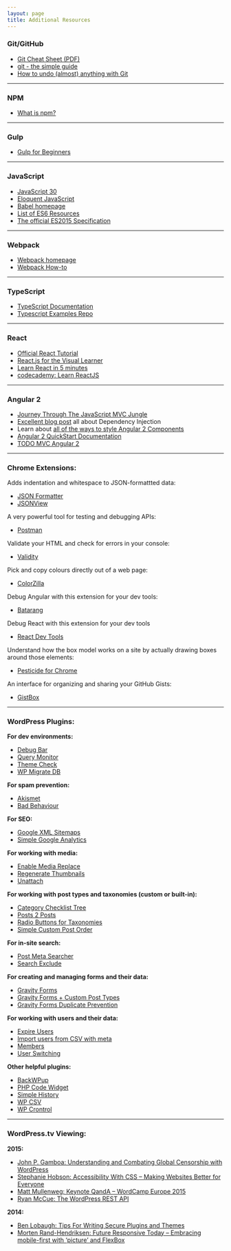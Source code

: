 ```yaml
---
layout: page
title: Additional Resources
---
```


### Git/GitHub

- [Git Cheat Sheet (PDF)](https://education.github.com/git-cheat-sheet-education.pdf)
- [git - the simple guide](http://rogerdudler.github.io/git-guide/)
- [How to undo (almost) anything with Git](https://github.com/blog/2019-how-to-undo-almost-anything-with-git)

---

### NPM

- [What is npm?](https://docs.npmjs.com/getting-started/what-is-npm)

---

### Gulp

- [Gulp for Beginners](https://css-tricks.com/gulp-for-beginners/)

---

### JavaScript

- [JavaScript 30](https://javascript30.com/)
- [Eloquent JavaScript](https://eloquentjavascript.net/)
- [Babel homepage](https://babeljs.io/docs/learn-es2015/)
- [List of ES6 Resources](https://github.com/ericdouglas/ES6-Learning)
- [The official ES2015 Specification](http://www.ecma-international.org/ecma-262/6.0/)

---

### Webpack

- [Webpack homepage](https://webpack.github.io/)
- [Webpack How-to](https://github.com/petehunt/webpack-howto)

---

### TypeScript

- [TypeScript Documentation](https://www.typescriptlang.org/)
- [Typescript Examples Repo](https://github.com/Microsoft/TypeScriptSamples)

---

### React

- [Official React Tutorial](https://reactjs.org/tutorial/tutorial.html)
- [React.js for the Visual Learner](https://leanpub.com/reactjsforthevisuallearner/read)
- [Learn React in 5 minutes](https://www.freecodecamp.org/news/learn-react-js-in-5-minutes-526472d292f4/)
- [codecademy: Learn ReactJS](https://www.codecademy.com/learn/react-101)

---

### Angular 2

- [Journey Through The JavaScript MVC Jungle](http://www.smashingmagazine.com/2012/07/journey-through-the-javascript-mvc-jungle/)
- [Excellent blog post](http://blog.thoughtram.io/angular/2015/05/18/dependency-injection-in-angular-2.html) all about Dependency Injection
- Learn about [all of the ways to style Angular 2 Components](https://scotch.io/tutorials/all-the-ways-to-add-css-to-angular-2-components)
- [Angular 2 QuickStart Documentation](https://angular.io/docs/ts/latest/tutorial/)
- [TODO MVC Angular 2](http://todomvc.com/examples/typescript-angular/#/)

---

### Chrome Extensions:

Adds indentation and whitespace to JSON-formattted data:

- [JSON Formatter](https://chrome.google.com/webstore/detail/json-formatter/bcjindcccaagfpapjjmafapmmgkkhgoa)
- [JSONView](https://chrome.google.com/webstore/detail/jsonview/chklaanhfefbnpoihckbnefhakgolnmc)

A very powerful tool for testing and debugging APIs:

- [Postman](https://chrome.google.com/webstore/detail/postman/fhbjgbiflinjbdggehcddcbncdddomop)

Validate your HTML and check for errors in your console:

- [Validity](https://chrome.google.com/webstore/detail/validity/bbicmjjbohdfglopkidebfccilipgeif)

Pick and copy colours directly out of a web page:

- [ColorZilla](https://chrome.google.com/webstore/detail/colorzilla/bhlhnicpbhignbdhedgjhgdocnmhomnp)

Debug Angular with this extension for your dev tools:

- [Batarang](https://chrome.google.com/webstore/detail/angularjs-batarang/ighdmehidhipcmcojjgiloacoafjmpfk)

Debug React with this extension for your dev tools

- [React Dev Tools](https://chrome.google.com/webstore/detail/react-developer-tools/fmkadmapgofadopljbjfkapdkoienihi?hl=en)

Understand how the box model works on a site by actually drawing boxes around those elements:

- [Pesticide for Chrome](https://chrome.google.com/webstore/detail/pesticide-for-chrome/bblbgcheenepgnnajgfpiicnbbdmmooh)

An interface for organizing and sharing your GitHub Gists:

- [GistBox](https://chrome.google.com/webstore/detail/gistbox/caoihfibgoiiakncomhccbflmlgjaohf)

---

### WordPress Plugins:

**For dev environments:**

- [Debug Bar](https://wordpress.org/plugins/debug-bar/)
- [Query Monitor](https://wordpress.org/plugins/query-monitor/)
- [Theme Check](https://wordpress.org/plugins/theme-check/)
- [WP Migrate DB](https://wordpress.org/plugins/wp-migrate-db/)

**For spam prevention:**

- [Akismet](https://wordpress.org/plugins/akismet/)
- [Bad Behaviour](https://wordpress.org/plugins/bad-behavior/)

**For SEO:**

- [Google XML Sitemaps](https://wordpress.org/plugins/google-sitemap-generator/)
- [Simple Google Analytics](https://wordpress.org/plugins/simple-google-analytics/)

**For working with media:**

- [Enable Media Replace](https://wordpress.org/plugins/enable-media-replace/)
- [Regenerate Thumbnails](https://wordpress.org/plugins/regenerate-thumbnails/)
- [Unattach](https://wordpress.org/plugins/unattach/)

**For working with post types and taxonomies (custom or built-in):**

- [Category Checklist Tree](https://wordpress.org/plugins/category-checklist-tree/)
- [Posts 2 Posts](https://wordpress.org/plugins/posts-to-posts/)
- [Radio Buttons for Taxonomies](https://wordpress.org/plugins/radio-buttons-for-taxonomies/)
- [Simple Custom Post Order](https://wordpress.org/plugins/simple-custom-post-order/)

**For in-site search:**

- [Post Meta Searcher](https://wordpress.org/plugins/post-meta-searcher/)
- [Search Exclude](https://wordpress.org/plugins/search-exclude/)

**For creating and managing forms and their data:**

- [Gravity Forms](http://www.gravityforms.com/)
- [Gravity Forms + Custom Post Types](https://wordpress.org/plugins/gravity-forms-custom-post-types/)
- [Gravity Forms Duplicate Prevention](https://wordpress.org/plugins/gravity-forms-duplicate-prevention/)

**For working with users and their data:**

- [Expire Users](https://wordpress.org/plugins/expire-users/)
- [Import users from CSV with meta](https://wordpress.org/plugins/import-users-from-csv-with-meta/)
- [Members](https://wordpress.org/plugins/members/)
- [User Switching](https://wordpress.org/plugins/user-switching/)

**Other helpful plugins:**

- [BackWPup](https://wordpress.org/plugins/backwpup/)
- [PHP Code Widget](https://wordpress.org/plugins/php-code-widget/)
- [Simple History](https://wordpress.org/plugins/simple-history/)
- [WP CSV](https://wordpress.org/plugins/wp-csv/)
- [WP Crontrol](https://wordpress.org/plugins/wp-crontrol/)

---

### WordPress.tv Viewing:

**2015:**

- [John P. Gamboa: Understanding and Combating Global Censorship with WordPress](http://wordpress.tv/2015/10/02/john-p-gamboa-understanding-and-combating-global-censorship-with-wordpress/)
- [Stephanie Hobson: Accessibility With CSS – Making Websites Better for Everyone](http://wordpress.tv/2014/09/02/stephanie-hobson-accessibility-with-css-making-websites-better-for-everyone/)
- [Matt Mullenweg: Keynote QandA – WordCamp Europe 2015](http://wordpress.tv/2015/07/04/matt-mullenweg-keynote-qanda-wordcamp-europe-2015/)
- [Ryan McCue: The WordPress REST API](http://wordpress.tv/2015/10/02/ryan-mccue-wordpress-rest-api/)

**2014:**

- [Ben Lobaugh: Tips For Writing Secure Plugins and Themes](http://wordpress.tv/2014/09/11/ben-lobaugh-tips-for-writing-secure-plugins-and-themes/)
- [Morten Rand-Hendriksen: Future Responsive Today – Embracing mobile-first with ‘picture’ and FlexBox](http://wordpress.tv/2014/09/17/morten-rand-hendriksen-future-responsive-today-embracing-mobile-first-with-and-flexbox/)
